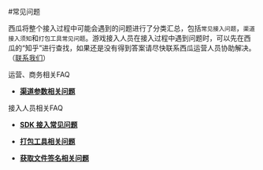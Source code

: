 #常见问题


 西瓜将整个接入过程中可能会遇到的问题进行了分类汇总，包括`常见接入问题`，`渠道接入须知`和`打包工具常见问题`。游戏接入人员在接入过程中遇到问题时，可以先在西瓜的“知乎”进行查找，如果还是没有得到答案请尽快联系西瓜运营人员协助解决。（<a href="mailto:FULEI1@kingsoft.com">联系我们</a>）

运营、商务相关FAQ  

- **[渠道参数相关问题](./Note.md)**

接入人员相关FAQ  

- **[SDK 接入常见问题](./androidclient.md)**


- **[打包工具相关问题](./Note11.md)**


- **[获取文件签名相关问题](./filesign.md)**
